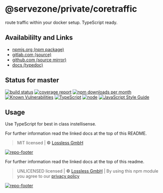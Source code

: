 # @servezone/private/coretraffic
route traffic within your docker setup. TypeScript ready.

## Availabililty and Links
* [npmjs.org (npm package)](https://www.npmjs.com/package/@servezone_private/coretraffic)
* [gitlab.com (source)](https://gitlab.com/servezone/private/coretraffic)
* [github.com (source mirror)](https://github.com/servezone/private/coretraffic)
* [docs (typedoc)](https://servezone/private.gitlab.io/coretraffic/)

## Status for master
[![build status](https://gitlab.com/servezone/private/coretraffic/badges/master/build.svg)](https://gitlab.com/servezone/private/coretraffic/commits/master)
[![coverage report](https://gitlab.com/servezone/private/coretraffic/badges/master/coverage.svg)](https://gitlab.com/servezone/private/coretraffic/commits/master)
[![npm downloads per month](https://img.shields.io/npm/dm/@servezone_private/coretraffic.svg)](https://www.npmjs.com/package/@servezone_private/coretraffic)
[![Known Vulnerabilities](https://snyk.io/test/npm/@servezone_private/coretraffic/badge.svg)](https://snyk.io/test/npm/@servezone_private/coretraffic)
[![TypeScript](https://img.shields.io/badge/TypeScript->=%203.x-blue.svg)](https://nodejs.org/dist/latest-v10.x/docs/api/)
[![node](https://img.shields.io/badge/node->=%2010.x.x-blue.svg)](https://nodejs.org/dist/latest-v10.x/docs/api/)
[![JavaScript Style Guide](https://img.shields.io/badge/code%20style-prettier-ff69b4.svg)](https://prettier.io/)

## Usage

Use TypeScript for best in class instellisense.

For further information read the linked docs at the top of this README.

> MIT licensed | **&copy;** [Lossless GmbH](https://lossless.gmbh)

[![repo-footer](https://servezone.gitlab.io/assets/repo-footer.svg)](https://push.rocks)

For further information read the linked docs at the top of this readme.

> UNLICENSED licensed | **&copy;** [Lossless GmbH](https://lossless.gmbh)
| By using this npm module you agree to our [privacy policy](https://lossless.gmbH/privacy)

[![repo-footer](https://lossless.gitlab.io/publicrelations/repofooter.svg)](https://maintainedby.lossless.com)
